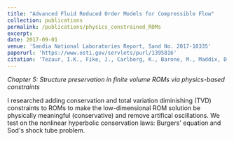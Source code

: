 ```yaml
---
title: "Advanced Fluid Reduced Order Models for Compressible Flow"
collection: publications
permalink: /publications/physics_constrained_ROMs
excerpt:
date: 2017-09-01
venue: 'Sandia National Laboratories Report, Sand No. 2017-10335'
paperurl: 'https://www.osti.gov/servlets/purl/1395816'
citation: 'Tezaur, I.K., Fike, J., Carlberg, K., Barone, M., Maddix, D.C., Mussoni, E., Balajewicz, M. (2017). &quot;Advanced Fluid Reduced Order Models for Compressible Flow.&quot; <i>Sandia National Laboratories Report, Sand No. 2017-10335</i>.'
---
```


*Chapter 5: Structure preservation in finite volume ROMs via physics-based constraints*

I researched adding conservation and total variation diminishing (TVD) constraints to ROMs to make the low-dimensional ROM solution be physically meaningful (conservative) and remove artifical oscillations.  We test on the nonlinear hyperbolic conservation laws: Burgers' equation and Sod's shock tube problem.
